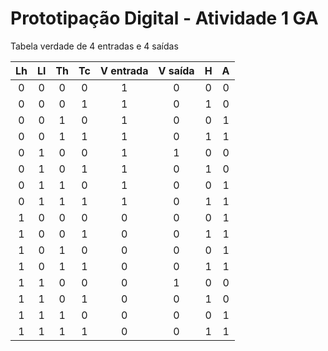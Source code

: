 # Prototipação Digital - Atividade 1 GA

Tabela verdade de 4 entradas e 4 saídas

| Lh    | Ll    | Th    | Tc    | V entrada | V saída | H     | A     |
| :---: | :---: | :---: | :---: | :-------: | :-----: | :---: | :---: |
|  0    | 0     | 0     | 0     | 1         | 0       | 0     | 0     |
|  0    | 0     | 0     | 1     | 1         | 0       | 1     | 0     |
|  0    | 0     | 1     | 0     | 1         | 0       | 0     | 1     |
|  0    | 0     | 1     | 1     | 1         | 0       | 1     | 1     |
|  0    | 1     | 0     | 0     | 1         | 1       | 0     | 0     |
|  0    | 1     | 0     | 1     | 1         | 0       | 1     | 0     |
|  0    | 1     | 1     | 0     | 1         | 0       | 0     | 1     |
|  0    | 1     | 1     | 1     | 1         | 0       | 1     | 1     |
|  1    | 0     | 0     | 0     | 0         | 0       | 0     | 1     |
|  1    | 0     | 0     | 1     | 0         | 0       | 1     | 1     |
|  1    | 0     | 1     | 0     | 0         | 0       | 0     | 1     |
|  1    | 0     | 1     | 1     | 0         | 0       | 1     | 1     |
|  1    | 1     | 0     | 0     | 0         | 1       | 0     | 0     |
|  1    | 1     | 0     | 1     | 0         | 0       | 1     | 0     |
|  1    | 1     | 1     | 0     | 0         | 0       | 0     | 1     |
|  1    | 1     | 1     | 1     | 0         | 0       | 1     | 1     |